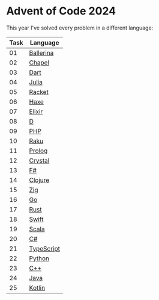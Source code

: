 # Advent of Code 2024

This year I've solved every problem in a different language:

| Task | Language                                               |
|------|--------------------------------------------------------|
| 01   | [Ballerina](https://ballerina.io/)                     |
| 02   | [Chapel](https://chapel-lang.org/)                     |
| 03   | [Dart](https://dart.dev/)                              |
| 04   | [Julia](https://julialang.org/)                        |
| 05   | [Racket](https://racket-lang.org/)                     |
| 06   | [Haxe](https://haxe.org/)                              |
| 07   | [Elixir](https://elixir-lang.org/)                     |
| 08   | [D](https://dlang.org/)                                |
| 09   | [PHP](https://www.php.net/)                            |
| 10   | [Raku](https://raku.org/)                              |
| 11   | [Prolog](https://www.swi-prolog.org/)                  |
| 12   | [Crystal](https://crystal-lang.org/)                   |
| 13   | [F#](https://fsharp.org/)                              |
| 14   | [Clojure](https://clojure.org/)                        |
| 15   | [Zig](https://ziglang.org/)                            |
| 16   | [Go](https://go.dev/)                                  |
| 17   | [Rust](https://www.rust-lang.org/)                     |
| 18   | [Swift](https://www.swift.org/)                        |
| 19   | [Scala](https://www.scala-lang.org/)                   |
| 20   | [C#](https://learn.microsoft.com/en-us/dotnet/csharp/) |
| 21   | [TypeScript](https://www.typescriptlang.org/)          |
| 22   | [Python](https://www.python.org/)                      |
| 23   | [C++](https://en.wikipedia.org/wiki/C%2B%2B)           |
| 24   | [Java](https://www.java.com/)                          |
| 25   | [Kotlin](https://kotlinlang.org/)                      |
